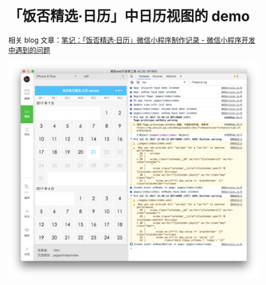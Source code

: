 # 「饭否精选·日历」中日历视图的 demo

相关 blog 文章：[笔记：「饭否精选·日历」微信小程序制作记录 - 微信小程序开发中遇到的问题](http://movii.github.io/blog/2017/07/15/fanfou-daily-wechat-min-program/)

![img](media/calendar.png)
